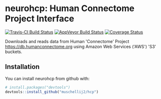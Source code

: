# neurohcp: Human Connectome Project Interface

[![Travis-CI Build Status](https://travis-ci.org/muschellij2/neurohcp.svg?branch=master)](https://travis-ci.org/muschellij2/neurohcp)
[![AppVeyor Build Status](https://ci.appveyor.com/api/projects/status/github/muschellij2/neurohcp?branch=master&svg=true)](https://ci.appveyor.com/project/muschellij2/neurohcp)
[![Coverage Status](https://img.shields.io/coveralls/muschellij2/neurohcp.svg)](https://coveralls.io/r/muschellij2/neurohcp?branch=master)

Downloads and reads data from Human 'Connectome' Project 
    <https://db.humanconnectome.org> using Amazon Web Services ('AWS') 
    'S3' buckets.

## Installation

You can install neurohcp from github with:

``` r
# install.packages("devtools")
devtools::install_github("muschellij2/hcp")
```
